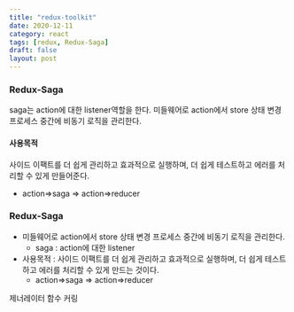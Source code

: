 ```yaml
---
title: "redux-toolkit"
date: 2020-12-11
category: react
tags: [redux, Redux-Saga]
draft: false
layout: post
---
```


### Redux-Saga

saga는 action에 대한 listener역할을 한다. 미들웨어로 action에서 store 상태 변경 프로세스 중간에 비동기 로직을 관리한다.

#### 사용목적

사이드 이팩트를 더 쉽게 관리하고 효과적으로 실행하며, 더 쉽게 테스트하고 에러를 처리할 수 있게 만들어준다.

- action=>saga => action=>reducer

### Redux-Saga

- 미들웨어로 action에서 store 상태 변경 프로세스 중간에 비동기 로직을 관리한다.
  - saga : action에 대한 listener
- 사용목적 : 사이드 이팩트를 더 쉽게 관리하고 효과적으로 실행하며, 더 쉽게 테스트하고 에러를 처리할 수 있게 만드는 것이다.
  - action=>saga => action=>reducer

제너레이터 함수
커링
